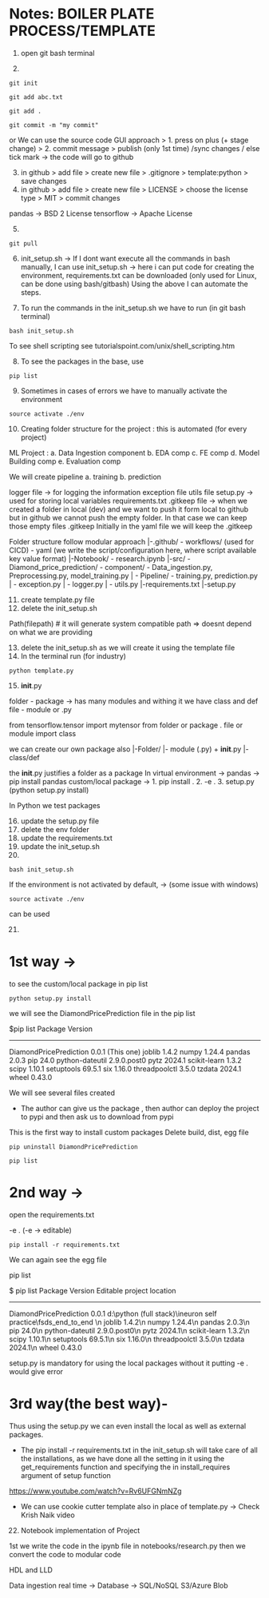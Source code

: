 # Notes: BOILER PLATE PROCESS/TEMPLATE

1. open git bash terminal

2.  
```
git init
```

```
git add abc.txt

git add .
```

```
git commit -m "my commit"
```

or
We can use the source code GUI approach > 1. press on plus (+ stage change) > 2. commit message > publish (only 1st time) /sync changes / else tick mark -> the code will go to github 


3. in github > add file > create new file > .gitignore > template:python > save changes
4. in github > add file > create new file > LICENSE > choose the license type > MIT > commit changes

pandas -> BSD 2 License
tensorflow -> Apache License

5. 
```   
git pull
```
6. init_setup.sh -> If I dont want execute all the commands in bash manually, I can use init_setup.sh -> here i can put code for creating the environment, requirements.txt can be downloaded (only used for Linux, can be done using bash/gitbash)
Using the above I can automate the steps.

7. To run the commands in the init_setup.sh we have to run (in git bash terminal)

```
bash init_setup.sh
```

To see shell scripting see tutorialspoint.com/unix/shell_scripting.htm

8. To see the packages in the base, use

```
pip list
```

9. Sometimes in cases of errors we have to manually activate the environment

```
source activate ./env
```

10. Creating folder structure for the project : this is automated (for every project)

ML Project : 
a. Data Ingestion component
b. EDA comp
c. FE comp
d. Model Building comp
e. Evaluation comp

We will create pipeline
a. training
b. prediction

logger file -> for logging the information
exception file
utils file
setup.py -> used for storing local variables
requirements.txt
.gitkeep file -> when we created a folder in local (dev) and we want to push it form local to github
                 but in github we cannot push the empty folder. In that case we can keep those empty files .gitkeep
                 Initially in the yaml file we will keep the .gitkeep



Folder structure follow modular approach
|-.github/ - workflows/ (used for CICD) - yaml (we write the script/configuration here, where script available key value format)
|-Notebook/ - research.ipynb
|-src/ - Diamond_price_prediction/ - component/ - Data_ingestion.py, Preprocessing.py, model_training.py
|      - Pipeline/ - training.py, prediction.py
|      - exception.py
|      - logger.py
|      - utils.py
|-requirements.txt
|-setup.py

11. create template.py file
12. delete the init_setup.sh


Path(filepath) # it will generate system compatible path => doesnt depend on what we are providing

13. delete the init_setup.sh as we will create it using the template file
14. In the terminal run (for industry)

```
python template.py
```

15. __init__.py 

folder - package -> has many modules and withing it we have class and def
file - module or .py

from tensorflow.tensor import mytensor
from folder or package . file or module import class

we can create our own package also
|-Folder/
|-      module (.py) + __init__.py
|-                  class/def

the __init__.py justifies a folder as a package
In virtual environment -> pandas -> pip install pandas
                          custom/local package -> 1. pip install .
                                                  2. -e .
                                                  3. setup.py (python setup.py install)

In Python we test packages

16. update the setup.py file
17. delete the env folder
18. update the requirements.txt
19. update the init_setup.sh
20.   
```
bash init_setup.sh
```

If the environment is not activated by default, -> (some issue with windows)
```
source activate ./env 
```
can be used

21. 

# 1st way -> 
to see the custom/local package in pip list

```
python setup.py install
```

we will see the DiamondPricePrediction file in the pip list

$pip list
Package                Version
---------------------- -----------
DiamondPricePrediction 0.0.1             (This one)
joblib                 1.4.2
numpy                  1.24.4
pandas                 2.0.3
pip                    24.0
python-dateutil        2.9.0.post0
pytz                   2024.1
scikit-learn           1.3.2
scipy                  1.10.1
setuptools             69.5.1
six                    1.16.0
threadpoolctl          3.5.0
tzdata                 2024.1
wheel                  0.43.0


We will see several files created

* The author can give us the package , then author can deploy the project to pypi and then ask us to download from pypi

This is the first way to install custom  packages
Delete build, dist, egg file
```
pip uninstall DiamondPricePrediction
```

```
pip list
```

# 2nd way ->
open the requirements.txt

-e .    (-e -> editable)

```
pip install -r requirements.txt
```
We can again see the egg file

pip list

$ pip list
Package                Version     Editable project location
---------------------- ----------- ------------------------------------------------------------
DiamondPricePrediction 0.0.1       d:\python (full stack)\ineuron self practice\fsds_end_to_end \n
joblib                 1.4.2\n
numpy                  1.24.4\n
pandas                 2.0.3\n
pip                    24.0\n
python-dateutil        2.9.0.post0\n
pytz                   2024.1\n
scikit-learn           1.3.2\n
scipy                  1.10.1\n
setuptools             69.5.1\n
six                    1.16.0\n
threadpoolctl          3.5.0\n
tzdata                 2024.1\n
wheel                  0.43.0

  setup.py is mandatory for using the local packages without it putting  -e . would give error


# 3rd way(the best way)-
Thus using the setup.py we can even install the local as well as external packages.  

* The pip install -r requirements.txt in the init_setup.sh will take care of all the installations, as we have done all the setting in it using the get_requirements function and specifying the in install_requires argument of setup function


https://www.youtube.com/watch?v=Rv6UFGNmNZg


* We can use cookie cutter template also in place of template.py -> Check Krish Naik video


22. Notebook implementation of Project

1st we write the code in the ipynb file in notebooks/research.py
then we convert the code to modular code

HDL and LLD

Data ingestion real time -> Database -> SQL/NoSQL
                                        S3/Azure Blob


                                        
